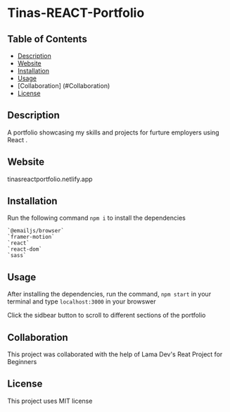 # Tinas-REACT-Portfolio

## Table of Contents 
 * [Description](#Description)
 * [Website](#Website)
 * [Installation](#Installation)
 * [Usage](#Usage)
 * [Collaboration] (#Collaboration)
 * [License](#License)

## Description
A portfolio showcasing my skills and projects for furture employers using React . 

## Website

tinasreactportfolio.netlify.app

## Installation
Run the following command `npm i` to install the dependencies

    `@emailjs/browser`
    `framer-motion`
    `react`
    `react-dom`
    `sass`

## Usage
After installing the dependencies, run the command, `npm start` in your terminal and type `localhost:3000` in your 
browswer

Click the sidbear button to scroll to different sections of the portfolio

## Collaboration
This project was collaborated with the help of Lama Dev's Reat Project for Beginners

## License
This project uses MIT license 
